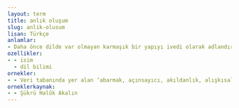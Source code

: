 ```yaml
---
layout: term
title: anlık oluşum
slug: anlik-olusum
lisan: Türkçe
anlamlar:
- Daha önce dilde var olmayan karmaşık bir yapıyı ivedi olarak adlandırmak üzere konuşur veya yazar tarafından uydurulan, çoğu kez yaratıcı, sanatlı anlatım için kullanılan, geçici ve sözlükselleşmenin ilk aşaması olan kelime
ozellikler:
- - isim
  - dil bilimi
ornekler:
- - Veri tabanında yer alan ‘abarmak, açınsayıcı, akıldanlık, alışkısal’ vb. sözcükler anlık oluşum örnekleridir.
orneklerkaynak:
- - Şükrü Halûk Akalın
---
```

